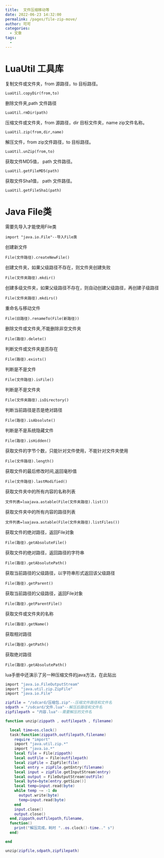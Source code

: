 ```yaml
---
title:  文件压缩移动等
date: 2022-06-23 14:32:00
permalink: /pages/file-zip-move/
author: 可可
categories:
  - 文章
tags:
  - 
---
```


# LuaUtil 工具库

复制文件或文件夹，from 源路径，to 目标路径。
```
LuaUtil.copyDir(from,to)
```
删除文件夹,path 文件路径
```
LuaUtil.rmDir(path)
```
压缩文件或文件夹，from 源路径，dir 目标文件夹，name zip文件名称。
```
LuaUtil.zip(from,dir,name)
```
解压文件，from zip文件路径，to 目标路径。
```
LuaUtil.unZip(from,to)
```
获取文件MD5值， path 文件路径。
```
LuaUtil.getFileMD5(path)
```
获取文件Sha1值， path 文件路径。
```
LuaUtil.getFileSha1(path)
```
# Java File类

需要先导入才能使用File类
```
import "java.io.File"--导入File类
```
创建新文件
```
File(文件路径).createNewFile()
```
创建文件夹，如果父级路径不存在，则文件夹创建失败
```
File(文件夹路径).mkdir()
```
创建多级文件夹，如果父级路径不存在，则自动创建父级路径，再创建子级路径
```
File(文件夹路径).mkdirs()
```
重命名与移动文件
```
File(旧路径).renameTo(File(新路径))
```
删除文件或文件夹,不能删除非空文件夹
```
File(路径).delete()
```

判断文件或文件夹是否存在
```
File(路径).exists()
```
判断是不是文件
```
File(文件路径).isFile()
```
判断是不是文件夹
```
File(文件夹路径).isDirectory()
```
判断当前路径是否是绝对路径
```
File(路径).isAbsolute()
```
判断是不是系统隐藏文件
```
File(路径).isHidden()
```

获取文件的字节个数，只能针对文件使用，不能针对文件夹使用
```
File(文件路径).length()
```
获取文件的最后修改时间,返回毫秒值
```
File(文件路径).lastModified()
```

获取文件夹中的所有内容的名称列表
```
文件列表=luajava.astable(File(文件夹路径).list())
```
获取文件夹中的所有内容的路径列表
```
文件列表=luajava.astable(File(文件夹路径).listFiles())
```

获取文件的绝对路径，返回File对象
```
File(路径).getAbsoluteFile()
```
获取文件的绝对路径，返回路径的字符串
```
File(路径).getAbsolutePath()
```
获取当前路径的父级路径，以字符串形式返回该父级路径
```
File(路径).getParent()
```
获取当前路径的父级路径，返回File对象
```
File(路径).getParentFile()
```

获取文件或文件夹的名称
```
File(路径).getName()
```
获取相对路径
```
File(路径).getPath()
```
获取绝对路径
```
File(路径).getAbsolutePath()
```

lua手册中还演示了另一种压缩文件的java方法，在此贴出

```lua
import "java.io.FileOutputStream"
import "java.util.zip.ZipFile"
import "java.io.File"

zipfile = "/sdcard/压缩包.zip"--压缩文件路径和文件名
sdpath = "/sdcard/文件.lua"--解压后路径和文件名
zipfilepath = "内容.lua"--需要解压的文件名

function unzip(zippath , outfilepath , filename)

  local time=os.clock()
  task(function(zippath,outfilepath,filename)
    require "import"
    import "java.util.zip.*"
    import "java.io.*"
    local file = File(zippath)
    local outFile = File(outfilepath)
    local zipFile = ZipFile(file)
    local entry = zipFile.getEntry(filename)
    local input = zipFile.getInputStream(entry)
    local output = FileOutputStream(outFile)
    local byte=byte[entry.getSize()]
    local temp=input.read(byte)
    while temp ~= -1 do
      output.write(byte)
      temp=input.read(byte)
    end
    input.close()
    output.close()
  end,zippath,outfilepath,filename,
  function()
    print("解压完成，耗时 "..os.clock()-time.." s")
  end)

end

unzip(zipfile,sdpath,zipfilepath)
```


